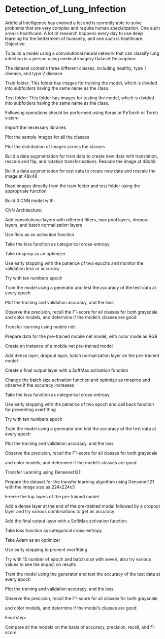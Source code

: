 # Detection_of_Lung_Infection
Artificial Intelligence has evolved a lot and is currently able to solve problems that are very complex and require human specialization. One such area is healthcare.     A lot of research happens every day to use deep learning for the betterment of humanity, and one such is healthcare.
Objective:   

To build a model using a convolutional neural network that can classify lung infection in a person using medical imagery
Dataset Description:

The dataset contains three different classes, including healthy, type 1 disease, and type 2 disease.

 

Train folder: This folder has images for training the model, which is divided into subfolders having the same name as the class. 

Test folder: This folder has images for testing the model, which is divided into subfolders having the same name as the class.

Following operations should be performed using Keras or PyTorch or Torch vision-   

Import the necessary libraries

Plot the sample images for all the classes 

Plot the distribution of images across the classes

Build a data augmentation for train data to create new data with translation, rescale and flip, and rotation transformations. Rescale the image at 48x48

Build a data augmentation for test data to create new data and rescale the image at 48x48

Read images directly from the train folder and test folder using the appropriate function

Build 3 CNN model with:

CNN Architecture:

 

Add convolutional layers with different filters, max pool layers, dropout layers, and batch normalization layers  

Use Relu as an activation function

Take the loss function as categorical cross-entropy

Take rmsprop as an optimizer

Use early stopping with the patience of two epochs and monitor the validation loss or accuracy

Try with ten numbers epoch

Train the model using a generator and test the accuracy of the test data at every epoch

Plot the training and validation accuracy, and the loss

Observe the precision, recall the F1-score for all classes for both grayscale and color models, and determine if the model’s classes are good

 

Transfer learning using mobile net:

 

Prepare data for the pre-trained mobile net model, with color mode as RGB

Create an instance of a mobile net pre-trained model 

Add dense layer, dropout layer, batch normalization layer on the pre-trained model

Create a final output layer with a SoftMax activation function

Change the batch size activation function and optimize as rmsprop and observe if the accuracy increases

Take the loss function as categorical cross-entropy

Use early stopping with the patience of two epoch and call back function for preventing overfitting

Try with ten numbers epoch

Train the model using a generator and test the accuracy of the test data at every epoch

 Plot the training and validation accuracy, and the loss

 Observe the precision, recall the F1-score for all classes for both grayscale

and color models, and determine if the model’s classes are good

 

Transfer Learning using Densenet121:

 

Prepare the dataset for the transfer learning algorithm using Densenet121 with the image size as 224x224x3

Freeze the top layers of the pre-trained model

Add a dense layer at the end of the pre-trained model followed by a dropout layer and try various combinations to get an accuracy

Add the final output layer with a SoftMax activation function

Take loss function as categorical cross-entropy

Take Adam as an optimizer

Use early stopping to prevent overfitting

Try with 15 number of epoch and batch size with seven, also try various values to see the impact on results

Train the model using the generator and test the accuracy of the test data at every epoch 

 Plot the training and validation accuracy, and the loss

Observe the precision, recall the F1-score for all classes for both grayscale

and color models, and determine if the model’s classes are good

 

Final step:   

Compare all the models on the basis of accuracy, precision, recall, and f1-score
